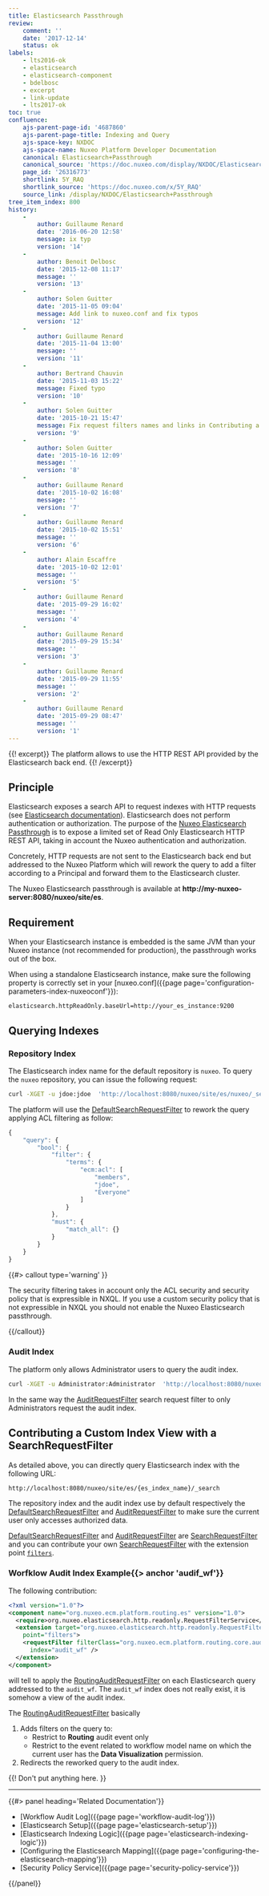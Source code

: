 ```yaml
---
title: Elasticsearch Passthrough
review:
    comment: ''
    date: '2017-12-14'
    status: ok
labels:
    - lts2016-ok
    - elasticsearch
    - elasticsearch-component
    - bdelbosc
    - excerpt
    - link-update
    - lts2017-ok
toc: true
confluence:
    ajs-parent-page-id: '4687860'
    ajs-parent-page-title: Indexing and Query
    ajs-space-key: NXDOC
    ajs-space-name: Nuxeo Platform Developer Documentation
    canonical: Elasticsearch+Passthrough
    canonical_source: 'https://doc.nuxeo.com/display/NXDOC/Elasticsearch+Passthrough'
    page_id: '26316773'
    shortlink: 5Y_RAQ
    shortlink_source: 'https://doc.nuxeo.com/x/5Y_RAQ'
    source_link: /display/NXDOC/Elasticsearch+Passthrough
tree_item_index: 800
history:
    -
        author: Guillaume Renard
        date: '2016-06-20 12:58'
        message: ix typ
        version: '14'
    -
        author: Benoit Delbosc
        date: '2015-12-08 11:17'
        message: ''
        version: '13'
    -
        author: Solen Guitter
        date: '2015-11-05 09:04'
        message: Add link to nuxeo.conf and fix typos
        version: '12'
    -
        author: Guillaume Renard
        date: '2015-11-04 13:00'
        message: ''
        version: '11'
    -
        author: Bertrand Chauvin
        date: '2015-11-03 15:22'
        message: Fixed typo
        version: '10'
    -
        author: Solen Guitter
        date: '2015-10-21 15:47'
        message: Fix request filters names and links in Contributing a Custom Index View with a SearchRequestFilter
        version: '9'
    -
        author: Solen Guitter
        date: '2015-10-16 12:09'
        message: ''
        version: '8'
    -
        author: Guillaume Renard
        date: '2015-10-02 16:08'
        message: ''
        version: '7'
    -
        author: Guillaume Renard
        date: '2015-10-02 15:51'
        message: ''
        version: '6'
    -
        author: Alain Escaffre
        date: '2015-10-02 12:01'
        message: ''
        version: '5'
    -
        author: Guillaume Renard
        date: '2015-09-29 16:02'
        message: ''
        version: '4'
    -
        author: Guillaume Renard
        date: '2015-09-29 15:34'
        message: ''
        version: '3'
    -
        author: Guillaume Renard
        date: '2015-09-29 11:55'
        message: ''
        version: '2'
    -
        author: Guillaume Renard
        date: '2015-09-29 08:47'
        message: ''
        version: '1'
---
```


{{! excerpt}}
The platform allows to use the HTTP REST API provided by the Elasticsearch back end.
{{! /excerpt}}

## Principle

Elasticsearch exposes a search API to request indexes with HTTP requests (see [Elasticsearch documentation](https://www.elastic.co/guide/en/elasticsearch/reference/current/search-search.html)). Elasticsearch does not perform authentication or authorization. The purpose of the [Nuxeo Elasticsearch Passthrough](https://github.com/nuxeo/nuxeo/tree/master/modules/platform/nuxeo-elasticsearch/nuxeo-elasticsearch-http-read-only) is to expose a limited set of Read Only Elasticsearch HTTP REST API, taking in account the Nuxeo authentication and authorization.

Concretely, HTTP requests are not sent to the Elasticsearch back end but addressed to the Nuxeo Platform which will rework the query to add a filter according to a Principal and forward them to the Elasticsearch cluster.

The Nuxeo Elasticsearch passthrough is available at **http://my-nuxeo-server:8080/nuxeo/site/es**.

## Requirement

When your Elasticsearch instance is embedded is the same JVM than your Nuxeo instance (not recommended for production), the passthrough works out of the box.

When using a standalone Elasticsearch instance, make sure the following property is correctly set in your [nuxeo.conf]({{page page='configuration-parameters-index-nuxeoconf'}}):

```
elasticsearch.httpReadOnly.baseUrl=http://your_es_instance:9200
```

## Querying Indexes

### Repository Index

The Elasticsearch index name for the default repository is `nuxeo`. To query the `nuxeo` repository, you can issue the following request:

```bash
curl -XGET -u jdoe:jdoe  'http://localhost:8080/nuxeo/site/es/nuxeo/_search' -d '{ "query": { "match_all":{}}}'
```

The platform will use the [DefaultSearchRequestFilter](https://github.com/nuxeo/nuxeo/blob/master/modules/platform/nuxeo-elasticsearch/nuxeo-elasticsearch-http-read-only/src/main/java/org/nuxeo/elasticsearch/http/readonly/filter/SearchRequestFilter.java) to rework the query applying ACL filtering as follow:

```js
{
    "query": {
        "bool": {
            "filter": {
                "terms": {
                    "ecm:acl": [
                        "members",
                        "jdoe",
                        "Everyone"
                    ]
                }
            },
            "must": {
                "match_all": {}
            }
        }
    }
}
```

{{#> callout type='warning' }}

The security filtering takes in account only the ACL security and security policy that is expressible in NXQL.
If you use a custom security policy that is not expressible in NXQL you should not enable the Nuxeo Elasticsearch passthrough.

{{/callout}}


### Audit Index

The platform only allows Administrator users to query the audit index.

```bash
curl -XGET -u Administrator:Administrator  'http://localhost:8080/nuxeo/site/es/audit/_search' -d '{ "query": { "match_all":{}}}'
```

In the same way the [AuditRequestFilter](https://github.com/nuxeo/nuxeo/blob/master/modules/platform/nuxeo-elasticsearch/nuxeo-elasticsearch-http-read-only/src/main/java/org/nuxeo/elasticsearch/http/readonly/filter/AuditRequestFilter.java) search request filter to only Administrators request the audit index.

## Contributing a Custom Index View with a SearchRequestFilter

As detailed above, you can directly query Elasticsearch index with the following URL:

```
http://localhost:8080/nuxeo/site/es/{es_index_name}/_search
```

The repository index and the audit index use by default respectively the [DefaultSearchRequestFilter](https://github.com/nuxeo/nuxeo/blob/master/modules/platform/nuxeo-elasticsearch/nuxeo-elasticsearch-http-read-only/src/main/java/org/nuxeo/elasticsearch/http/readonly/filter/DefaultSearchRequestFilter.java) and [AuditRequestFilter](https://github.com/nuxeo/nuxeo/blob/master/modules/platform/nuxeo-elasticsearch/nuxeo-elasticsearch-http-read-only/src/main/java/org/nuxeo/elasticsearch/http/readonly/filter/AuditRequestFilter.java) to make sure the current user only accesses authorized data.

[DefaultSearchRequestFilter](https://github.com/nuxeo/nuxeo/blob/master/modules/platform/nuxeo-elasticsearch/nuxeo-elasticsearch-http-read-only/src/main/java/org/nuxeo/elasticsearch/http/readonly/filter/DefaultSearchRequestFilter.java) and [AuditRequestFilter](https://github.com/nuxeo/nuxeo/blob/master/modules/platform/nuxeo-elasticsearch/nuxeo-elasticsearch-http-read-only/src/main/java/org/nuxeo/elasticsearch/http/readonly/filter/AuditRequestFilter.java) are [SearchRequestFilter](https://github.com/nuxeo/nuxeo/blob/master/modules/platform/nuxeo-elasticsearch/nuxeo-elasticsearch-http-read-only/src/main/java/org/nuxeo/elasticsearch/http/readonly/filter/SearchRequestFilter.java) and you can contribute your own [SearchRequestFilter](https://github.com/nuxeo/nuxeo/blob/master/modules/platform/nuxeo-elasticsearch/nuxeo-elasticsearch-http-read-only/src/main/java/org/nuxeo/elasticsearch/http/readonly/filter/SearchRequestFilter.java) with the extension point [ `filters`](http://explorer.nuxeo.com/nuxeo/site/distribution/Nuxeo%20DM-8.3/viewExtensionPoint/org.nuxeo.elasticsearch.http.readonly.RequestFilterService--filters).

### Worfklow Audit Index Example{{> anchor 'audif_wf'}}

The following contribution:

```xml
<?xml version="1.0"?>
<component name="org.nuxeo.ecm.platform.routing.es" version="1.0">
  <require>org.nuxeo.elasticsearch.http.readonly.RequestFilterService</require>
  <extension target="org.nuxeo.elasticsearch.http.readonly.RequestFilterService"
    point="filters">
    <requestFilter filterClass="org.nuxeo.ecm.platform.routing.core.audit.es.RoutingAuditRequestFilter"
      index="audit_wf" />
  </extension>
</component>
```

will tell to apply the [RoutingAuditRequestFilter](https://github.com/nuxeo/nuxeo/blob/master/modules/platform/nuxeo-platform-document-routing/nuxeo-routing-core/src/main/java/org/nuxeo/ecm/platform/routing/core/audit/es/RoutingAuditRequestFilter.java) on each Elasticsearch query addressed to the `audit_wf`. The `audit_wf` index does not really exist, it is somehow a view of the audit index.

The [RoutingAuditRequestFilter](https://github.com/nuxeo/nuxeo/blob/master/modules/platform/nuxeo-platform-document-routing/nuxeo-routing-core/src/main/java/org/nuxeo/ecm/platform/routing/core/audit/es/RoutingAuditRequestFilter.java) basically

1.  Adds filters on the query to:
    *   Restrict to **Routing** audit event only
    *   Restrict to the event related to workflow model name on which the current user&nbsp;has the **Data Visualization**&nbsp;permission.
2.  Redirects the reworked query to the audit index.

{{! Don't put anything here. }}

* * *

<div class="row" data-equalizer data-equalize-on="medium"><div class="column medium-6">{{#> panel heading='Related Documentation'}}

- [Workflow Audit Log]({{page page='workflow-audit-log'}})
- [Elasticsearch Setup]({{page page='elasticsearch-setup'}})
- [Elasticsearch Indexing Logic]({{page page='elasticsearch-indexing-logic'}})
- [Configuring the Elasticsearch Mapping]({{page page='configuring-the-elasticsearch-mapping'}})
- [Security Policy Service]({{page page='security-policy-service'}})

{{/panel}}</div><div class="column medium-6">

&nbsp;

&nbsp;

</div></div>
